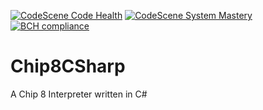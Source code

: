 [![CodeScene Code Health](https://codescene.io/projects/7746/status-badges/code-health)](https://codescene.io/projects/7746)
[![CodeScene System Mastery](https://codescene.io/projects/7746/status-badges/system-mastery)](https://codescene.io/projects/7746)
[![BCH compliance](https://bettercodehub.com/edge/badge/greggameplayer/Chip8CSharp?branch=master)](https://bettercodehub.com/)

# Chip8CSharp

A Chip 8 Interpreter written in C#
